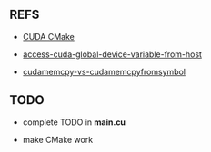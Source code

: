 ## REFS

* [CUDA CMake](https://developer.nvidia.com/blog/building-cuda-applications-cmake/)

* [access-cuda-global-device-variable-from-host](https://stackoverflow.com/questions/34041372/access-cuda-global-device-variable-from-host)

* [cudamemcpy-vs-cudamemcpyfromsymbol](https://stackoverflow.com/questions/14817186/cudamemcpy-vs-cudamemcpyfromsymbol/14817801#14817801)



## TODO

* complete TODO in **main.cu**

* make CMake work


